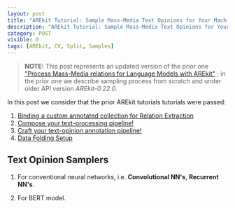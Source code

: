 ```yaml
---
layout: post
title: "AREkit Tutorial: Sample Mass-Media Text Opinions for Your Machine Learning Model"
description: "AREkit Tutorial: Sample Mass-Media Text Opinions for Your Machine Learning Model"
category: POST
visible: 0
tags: [AREkit, CV, Split, Samples]
---
```


<!--more-->

> **NOTE:** This post represents an updated version of the prior one 
>["Process Mass-Media relations for Language Models with AREkit"](https://nicolay-r.github.io/blog/articles/2022-05/process-mass-media-relations-with-arekit)
; in the prior one we describe sampling process from scratch and under older API version *AREkit-0.22.0*.

In this post we consider that the prior AREkit tutorials tutorials were passed:
1. [Binding a custom annotated collection for Relation Extraction](https://nicolay-r.github.io/blog/articles/2022-08/arekit-collection-bind)
2. [Compose your text-processing pipeline!
](https://nicolay-r.github.io/blog/articles/2022-08/arekit-text-parsing-pipeline)
3. [Craft your text-opinion annotation pipeline!](https://nicolay-r.github.io/blog/articles/2022-08/arekit-text-opinion-annotation-pipeline)
4. [Data Folding Setup](https://nicolay-r.github.io/blog/articles/2022-09/arekit-sampling)

## Text Opinion Samplers

1. For conventional neural networks, i.e. **Convolutional NN's**, **Recurrent NN's**.


2. For BERT model.
